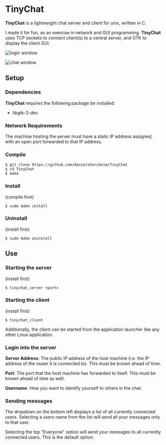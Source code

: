 # TinyChat

**TinyChat** is a lightweight chat server and client for unix, written in C.

I made it for fun, as an exercise in network and GUI programming. **TinyChat** uses TCP sockets to connect client(s) to a central server, and GTK to display the client GUI.

![login window](https://i.imgur.com/oFXRBS4.png)

![chat window](https://i.imgur.com/gyDsvkT.png)

## Setup

### Dependencies

**TinyChat** requires the following package be installed:

- libgtk-3-dev

### Network Requirements

The machine hosting the server must have a static IP address assigned, with an open port forwarded to that IP address.

### Compile

```
$ git clone https://github.com/danielshervheim/TinyChat
$ cd TinyChat
$ make
```

### Install

(compile first)

```
$ sudo make install
```

### Uninstall

(install first)

```
$ sudo make uninstall
```

## Use

### Starting the server

(install first)

```
$ tinychat_server <port>
```

### Starting the client

(install first)

```
$ tinychat_client
```

Additionally, the client can be started from the application launcher like any other Linux application.

### Login into the server

**Server Address**: The public IP address of the host machine (i.e. the IP address of the router it is connected to). This must be known ahead of time.

**Port**: The port that the host machine has forwarded to itself. This must be known ahead of time as well.

**Username**: How you want to identify yourself to others in the chat.

### Sending messages

The dropdown on the bottom left displays a list of all currently connected users. Selecting a users name from the list will send all your messages only to that user.

Selecting the top "Everyone" option will send your messages to all currently connected users. This is the default option.
